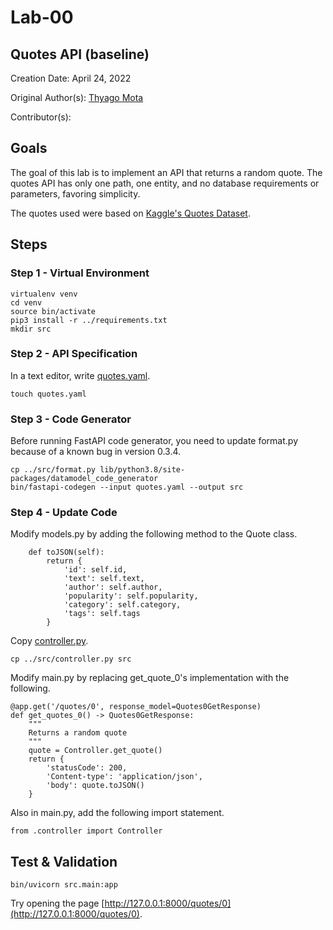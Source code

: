 # Lab-00

## Quotes API (baseline)

Creation Date: April 24, 2022

Original Author(s): [Thyago Mota](https://github.com/thyagomota)

Contributor(s): 

## Goals

The goal of this lab is to implement an API that returns a random quote. The quotes API has only one path, one entity, and no database requirements or parameters, favoring simplicity. 

The quotes used were based on [Kaggle's Quotes Dataset](https://www.kaggle.com/datasets/akmittal/quotes-dataset).

## Steps

### Step 1 - Virtual Environment

```
virtualenv venv
cd venv
source bin/activate
pip3 install -r ../requirements.txt
mkdir src
```

### Step 2 - API Specification

In a text editor, write [quotes.yaml](quotes.yaml). 

```
touch quotes.yaml
```

### Step 3 - Code Generator

Before running FastAPI code generator, you need to update format.py because of a known bug in version 0.3.4. 

```
cp ../src/format.py lib/python3.8/site-packages/datamodel_code_generator
bin/fastapi-codegen --input quotes.yaml --output src
```

### Step 4 - Update Code

Modify models.py  by adding the following method to the Quote class. 

```
    def toJSON(self):
        return {
            'id': self.id, 
            'text': self.text, 
            'author': self.author, 
            'popularity': self.popularity, 
            'category': self.category, 
            'tags': self.tags
        }
```

Copy [controller.py](src/controller.py).

```
cp ../src/controller.py src
```

Modify main.py by replacing get_quote_0's implementation with the following. 

```
@app.get('/quotes/0', response_model=Quotes0GetResponse)
def get_quotes_0() -> Quotes0GetResponse:
    """
    Returns a random quote
    """
    quote = Controller.get_quote()
    return {
        'statusCode': 200, 
        'Content-type': 'application/json', 
        'body': quote.toJSON()
    }
```

Also in main.py, add the following import statement.

```
from .controller import Controller
```

## Test & Validation

```
bin/uvicorn src.main:app
```

Try opening the page [http://127.0.0.1:8000/quotes/0](http://127.0.0.1:8000/quotes/0).
